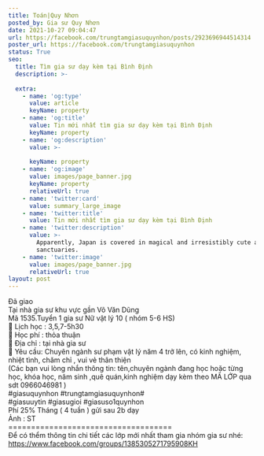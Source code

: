 ```yaml
---
title: Toán|Quy Nhơn
posted_by: Gia sư Quy Nhơn
date: 2021-10-27 09:04:47
url: https://facebook.com/trungtamgiasuquynhon/posts/2923696944514314
poster_url: https://facebook.com/trungtamgiasuquynhon
status: True
seo:
  title: Tìm gia sư dạy kèm tại Bình Định
  description: >-
    
  extra:
    - name: 'og:type'
      value: article
      keyName: property
    - name: 'og:title'
      value: Tin mới nhất tìm gia sư dạy kèm tại Bình Định
      keyName: property
    - name: 'og:description'
      value: >-
        
      keyName: property
    - name: 'og:image'
      value: images/page_banner.jpg
      keyName: property
      relativeUrl: true
    - name: 'twitter:card'
      value: summary_large_image
    - name: 'twitter:title'
      value: Tin mới nhất tìm gia sư dạy kèm tại Bình Định
    - name: 'twitter:description'
      value: >-
        Apparently, Japan is covered in magical and irresistibly cute animal
        sanctuaries.
    - name: 'twitter:image'
      value: images/page_banner.jpg
      relativeUrl: true
layout: post
---
```

Đã giao<br>Tại nhà gia sư khu vực gần Võ Văn Dũng<br>Mã 1535.Tuyển 1 gia sư Nữ vật lý 10 ( nhóm 5-6 HS)<br>🧐 Lịch học : 3,5,7-5h30<br>🧐 Học phí : thỏa thuận<br>🧐 Địa chỉ : tại nhà gia sư<br>🧐 Yêu cầu: Chuyên ngành sư phạm vật lý năm 4 trở lên, có kinh nghiệm, nhiệt tình, chăm chỉ , vui vẻ thân thiện<br>(Các bạn vui lòng nhắn thông tin: tên,chuyên ngành đang học hoặc từng học, khóa học, năm sinh ,quê quán,kinh nghiệm dạy kèm theo MÃ LỚP qua sdt 0966046981 )<br>#giasuquynhon #trungtamgiasuquynhon#<br>#giasuuytin #giasugioi #giasuso1quynhon<br>Phí 25% Tháng ( 4 tuần ) gửi sau 2b dạy<br>Ảnh : ST<br>====================================<br>Để có thểm thông tin chi tiết các lớp mới nhất tham gia nhóm gia sư nhé: https://www.facebook.com/groups/1385305271795908KH
